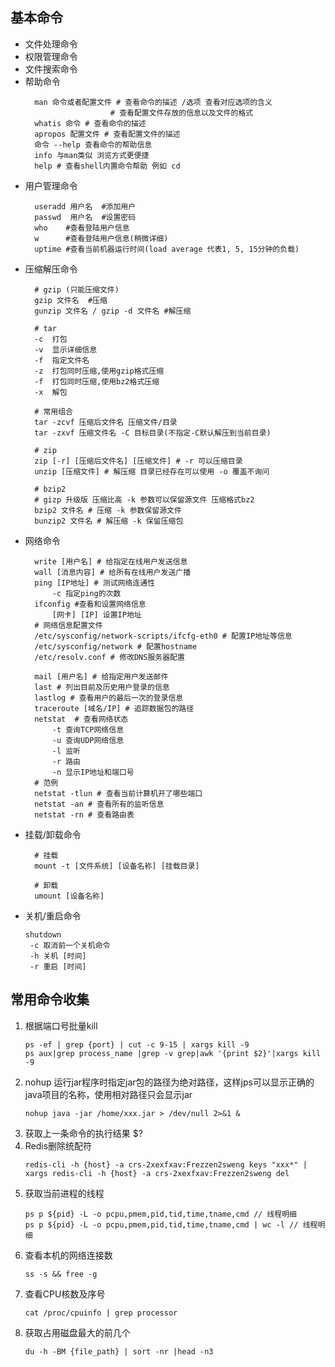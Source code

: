 ## 基本命令

* 文件处理命令
* 权限管理命令
* 文件搜索命令
* 帮助命令
  ```shell
    man 命令或者配置文件 # 查看命令的描述 /选项 查看对应选项的含义
                     # 查看配置文件存放的信息以及文件的格式
    whatis 命令 # 查看命令的描述
    apropos 配置文件 # 查看配置文件的描述
    命令 --help 查看命令的帮助信息
    info 与man类似 浏览方式更便捷
    help # 查看shell内置命令帮助 例如 cd
  ```
* 用户管理命令
  ```shell
    useradd 用户名  #添加用户
    passwd  用户名  #设置密码
    who    #查看登陆用户信息
    w      #查看登陆用户信息(稍微详细)
    uptime #查看当前机器运行时间(load average 代表1, 5, 15分钟的负载)

  ```
* 压缩解压命令
  ```shell
    # gzip (只能压缩文件)
    gzip 文件名  #压缩
    gunzip 文件名 / gzip -d 文件名 #解压缩

    # tar
    -c  打包
    -v  显示详细信息
    -f  指定文件名
    -z  打包同时压缩,使用gzip格式压缩
    -f  打包同时压缩,使用bz2格式压缩
    -x  解包

    # 常用组合 
    tar -zcvf 压缩后文件名 压缩文件/目录
    tar -zxvf 压缩文件名 -C 目标目录(不指定-C默认解压到当前目录)

    # zip
    zip [-r] [压缩后文件名] [压缩文件] # -r 可以压缩目录
    unzip [压缩文件] # 解压缩 目录已经存在可以使用 -o 覆盖不询问

    # bzip2
    # gizp 升级版 压缩比高 -k 参数可以保留源文件 压缩格式bz2
    bzip2 文件名 # 压缩 -k 参数保留源文件
    bunzip2 文件名 # 解压缩 -k 保留压缩包
  ```
* 网络命令
  ```shell
    write [用户名] # 给指定在线用户发送信息
    wall [消息内容] # 给所有在线用户发送广播
    ping [IP地址] # 测试网络连通性
        -c 指定ping的次数
    ifconfig #查看和设置网络信息
        [网卡] [IP] 设置IP地址
    # 网络信息配置文件
    /etc/sysconfig/network-scripts/ifcfg-eth0 # 配置IP地址等信息
    /etc/sysconfig/network # 配置hostname
    /etc/resolv.conf # 修改DNS服务器配置

    mail [用户名] # 给指定用户发送邮件
    last # 列出目前及历史用户登录的信息
    lastlog # 查看用户的最后一次的登录信息
    traceroute [域名/IP] # 追踪数据包的路径
    netstat  # 查看网络状态
        -t 查询TCP网络信息
        -u 查询UDP网络信息
        -l 监听
        -r 路由
        -n 显示IP地址和端口号
    # 范例
    netstat -tlun # 查看当前计算机开了哪些端口
    netstat -an # 查看所有的监听信息
    netstat -rn # 查看路由表
  ```
* 挂载/卸载命令
  ```shell
    # 挂载
    mount -t [文件系统] [设备名称] [挂载目录]

    # 卸载
    umount [设备名称]
  ```
* 关机/重启命令
  ```shell
  shutdown 
   -c 取消前一个关机命令
   -h 关机 [时间]
   -r 重启 [时间]
  ```

## 常用命令收集
1. 根据端口号批量kill
   ```shell
   ps -ef | grep {port} | cut -c 9-15 | xargs kill -9
   ps aux|grep process_name |grep -v grep|awk '{print $2}'|xargs kill -9 
   ```
2. nohup 运行jar程序时指定jar包的路径为绝对路径，这样jps可以显示正确的java项目的名称，使用相对路径只会显示jar
   ```shell
   nohup java -jar /home/xxx.jar > /dev/null 2>&1 &
   ```
3. 获取上一条命令的执行结果 $?
4. Redis删除统配符
   ```shell
   redis-cli -h {host} -a crs-2xexfxav:Frezzen2sweng keys "xxx*" | xargs redis-cli -h {host} -a crs-2xexfxav:Frezzen2sweng del
   ```
5. 获取当前进程的线程
   ```shell
   ps p ${pid} -L -o pcpu,pmem,pid,tid,time,tname,cmd // 线程明细
   ps p ${pid} -L -o pcpu,pmem,pid,tid,time,tname,cmd | wc -l // 线程明细
   ```
6. 查看本机的网络连接数
   ```shell
   ss -s && free -g
   ```
7. 查看CPU核数及序号
   ```shell
   cat /proc/cpuinfo | grep processor
   ```
8. 获取占用磁盘最大的前几个
   ```shell
   du -h -BM {file_path} | sort -nr |head -n3
   ```
